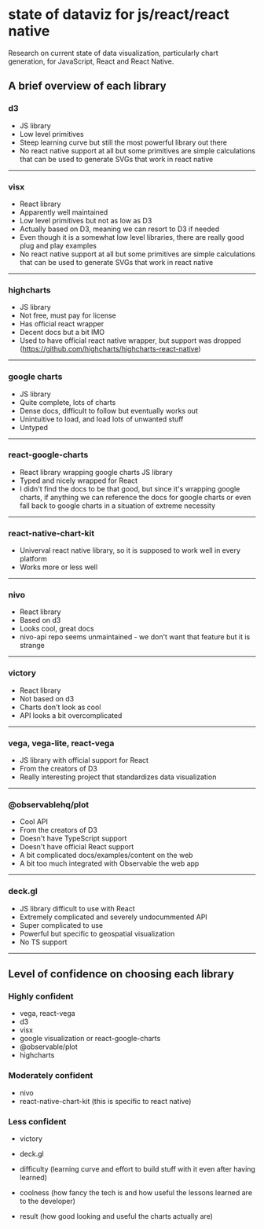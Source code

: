 # state of dataviz for js/react/react native

Research on current state of data visualization, particularly chart generation, for JavaScript, React and React Native.

## A brief overview of each library

### d3

- JS library
- Low level primitives
- Steep learning curve but still the most powerful library out there
- No react native support at all but some primitives are simple calculations that can be used to generate SVGs that work in react native

---

### visx

- React library
- Apparently well maintained
- Low level primitives but not as low as D3
- Actually based on D3, meaning we can resort to D3 if needed
- Even though it is a somewhat low level libraries, there are really good plug and play examples
- No react native support at all but some primitives are simple calculations that can be used to generate SVGs that work in react native 

---

### highcharts

- JS library
- Not free, must pay for license
- Has official react wrapper
- Decent docs but a bit  IMO
- Used to have official react native wrapper, but support was dropped (https://github.com/highcharts/highcharts-react-native)

---

### google charts

- JS library
- Quite complete, lots of charts
- Dense docs, difficult to follow but eventually works out
- Unintuitive to load, and load lots of unwanted stuff
- Untyped

---

### react-google-charts

- React library wrapping google charts JS library
- Typed and nicely wrapped for React
- I didn't find the docs to be that good, but since it's wrapping google charts, if anything we can reference the docs for google charts or even fall back to google charts in a situation of extreme necessity

---

### react-native-chart-kit

- Univerval react native library, so it is supposed to work well in every platform
- Works more or less well

---

### nivo

- React library
- Based on d3
- Looks cool, great docs
- nivo-api repo seems unmaintained - we don't want that feature but it is strange

---

### victory

- React library
- Not based on d3
- Charts don't look as cool
- API looks a bit overcomplicated

---

### vega, vega-lite, react-vega

- JS library with official support for React
- From the creators of D3
- Really interesting project that standardizes data visualization

---

### @observablehq/plot

- Cool API
- From the creators of D3
- Doesn't have TypeScript support
- Doesn't have official React support
- A bit complicated docs/examples/content on the web
- A bit too much integrated with Observable the web app

---

### deck.gl

- JS library difficult to use with React
- Extremely complicated and severely undocummented API
- Super complicated to use
- Powerful but specific to geospatial visualization
- No TS support

---

## Level of confidence on choosing each library

### Highly confident

 - vega, react-vega
 - d3
 - visx
 - google visualization or react-google-charts
 - @observable/plot
 - highcharts

### Moderately confident

 - nivo
 - react-native-chart-kit (this is specific to react native)

### Less confident

 - victory
 - deck.gl




 - difficulty (learning curve and effort to build stuff with it even after having learned)
 - coolness (how fancy the tech is and how useful the lessons learned are to the developer)
 - result (how good looking and useful the charts actually are)
 

